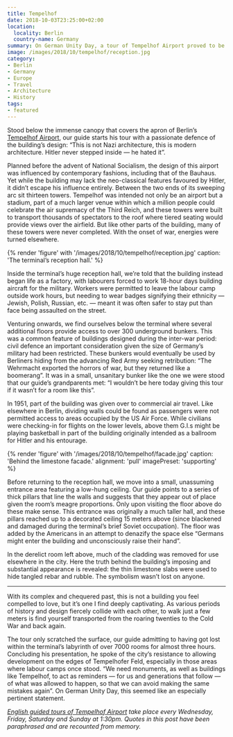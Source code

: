 ```yaml
---
title: Tempelhof
date: 2018-10-03T23:25:00+02:00
location:
  locality: Berlin
  country-name: Germany
summary: On German Unity Day, a tour of Tempelhof Airport proved to be a powerful act of remembrance.
image: /images/2018/10/tempelhof/reception.jpg
category:
- Berlin
- Germany
- Europe
- Travel
- Architecture
- History
tags:
- featured
---
```

Stood below the immense canopy that covers the apron of Berlin’s [Tempelhof Airport][1], our guide starts his tour with a passionate defence of the building’s design: “This is not Nazi architecture, this is modern architecture. Hitler never stepped inside — he hated it”.

Planned before the advent of National Socialism, the design of this airport was influenced by contemporary fashions, including that of the Bauhaus. Yet while the building may lack the neo-classical features favoured by Hitler, it didn’t escape his influence entirely. Between the two ends of its sweeping arc sit thirteen towers. Tempelhof was intended not only be an airport but a stadium, part of a much larger venue within which a million people could celebrate the air supremacy of the Third Reich, and these towers were built to transport thousands of spectators to the roof where tiered seating would provide views over the airfield. But like other parts of the building, many of these towers were never completed. With the onset of war, energies were turned elsewhere.

{% render 'figure' with '/images/2018/10/tempelhof/reception.jpg'
  caption: 'The terminal’s reception hall.'
%}

Inside the terminal’s huge reception hall, we’re told that the building instead began life as a factory, with labourers forced to work 18-hour days building aircraft for the military. Workers were permitted to leave the labour camp outside work hours, but needing to wear badges signifying their ethnicity — Jewish, Polish, Russian, etc. — meant it was often safer to stay put than face being assaulted on the street.

Venturing onwards, we find ourselves below the terminal where several additional floors provide access to over 300 underground bunkers. This was a common feature of buildings designed during the inter-war period: civil defence an important consideration given the size of Germany’s military had been restricted. These bunkers would eventually be used by Berliners hiding from the advancing Red Army seeking retribution: “The Wehrmacht exported the horrors of war, but they returned like a boomerang”. It was in a small, unsanitary bunker like the one we were stood that our guide’s grandparents met: “I wouldn’t be here today giving this tour if it wasn’t for a room like this”.

In 1951, part of the building was given over to commercial air travel. Like elsewhere in Berlin, dividing walls could be found as passengers were not permitted access to areas occupied by the US Air Force. While civilians were checking-in for flights on the lower levels, above them G.I.s might be playing basketball in part of the building originally intended as a ballroom for Hitler and his entourage.

{% render 'figure' with '/images/2018/10/tempelhof/facade.jpg'
  caption: 'Behind the limestone facade.'
  alignment: 'pull'
  imagePreset: 'supporting'
%}

Before returning to the reception hall, we move into a small, unassuming entrance area featuring a low-hung ceiling. Our guide points to a series of thick pillars that line the walls and suggests that they appear out of place given the room’s meagre proportions. Only upon visiting the floor above do these make sense. This entrance was originally a much taller hall, and these pillars reached up to a decorated ceiling 15 meters above (since blackened and damaged during the terminal’s brief Soviet occupation). The floor was added by the Americans in an attempt to denazify the space else “Germans might enter the building and unconsciously raise their hand”.

In the derelict room left above, much of the cladding was removed for use elsewhere in the city. Here the truth behind the building’s imposing and substantial appearance is revealed: the thin limestone slabs were used to hide tangled rebar and rubble. The symbolism wasn’t lost on anyone.

* * *

With its complex and chequered past, this is not a building you feel compelled to love, but it’s one I find deeply captivating. As various periods of history and design fiercely collide with each other, to walk just a few meters is find yourself transported from the roaring twenties to the Cold War and back again.

The tour only scratched the surface, our guide admitting to having got lost within the terminal’s labyrinth of over 7000 rooms for almost three hours. Concluding his presentation, he spoke of the city’s resistance to allowing development on the edges of Tempelhofer Feld, especially in those areas where labour camps once stood. “We need monuments, as well as buildings like Tempelhof, to act as reminders — for us and generations that follow — of what was allowed to happen, so that we can avoid making the same mistakes again”. On German Unity Day, this seemed like an especially pertinent statement.

*[English guided tours of Tempelhof Airport][2] take place every Wednesday, Friday, Saturday and Sunday at 1:30pm. Quotes in this post have been paraphrased and are recounted from memory.*

[1]: https://en.wikipedia.org/wiki/Berlin_Tempelhof_Airport
[2]: https://www.thf-berlin.de/en/tours/english-guided-tours/

